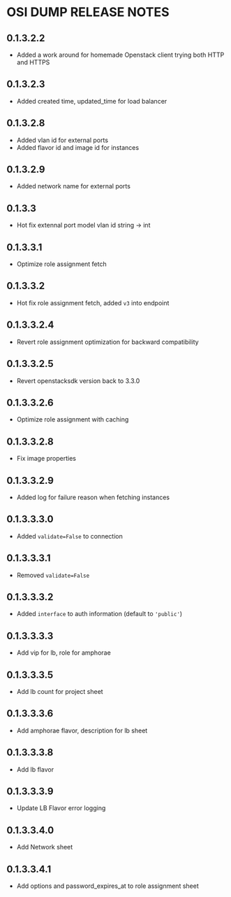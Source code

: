 # OSI DUMP RELEASE NOTES

## 0.1.3.2.2

- Added a work around for homemade Openstack client trying both HTTP and HTTPS

## 0.1.3.2.3

- Added created time, updated_time for load balancer

## 0.1.3.2.8

- Added vlan id for external ports
- Added flavor id and image id for instances

## 0.1.3.2.9

- Added network name for external ports

## 0.1.3.3

- Hot fix extennal port model vlan id string -> int

## 0.1.3.3.1

- Optimize role assignment fetch

## 0.1.3.3.2

- Hot fix role assignment fetch, added `v3` into endpoint

## 0.1.3.3.2.4

- Revert role assignment optimization for backward compatibility

## 0.1.3.3.2.5

- Revert openstacksdk version back to 3.3.0

## 0.1.3.3.2.6

- Optimize role assignment with caching

## 0.1.3.3.2.8

- Fix image properties

## 0.1.3.3.2.9

- Added log for failure reason when fetching instances

## 0.1.3.3.3.0

- Added `validate=False` to connection

## 0.1.3.3.3.1

- Removed `validate=False`

## 0.1.3.3.3.2

- Added `interface` to auth information (default to `'public'`)

## 0.1.3.3.3.3

- Add vip for lb, role for amphorae

## 0.1.3.3.3.5

- Add lb count for project sheet

## 0.1.3.3.3.6

- Add amphorae flavor, description for lb sheet

## 0.1.3.3.3.8 

- Add lb flavor

## 0.1.3.3.3.9

- Update LB Flavor error logging

## 0.1.3.3.4.0

- Add Network sheet 

## 0.1.3.3.4.1

- Add options and password_expires_at to role assignment sheet